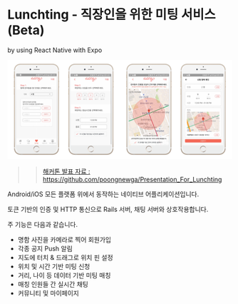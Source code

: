 # Lunchting - 직장인을 위한 미팅 서비스(Beta)
by using React Native with Expo

![lunchting](./lunchting_mobile.png)

>> [ 해커톤 발표 자료 : https://github.com/poongnewga/Presentation_For_Lunchting ](https://github.com/poongnewga/Presentation_For_Lunchting)


Android/iOS 모든 플랫폼 위에서 동작하는 네이티브 어플리케이션입니다.

토큰 기반의 인증 및 HTTP 통신으로 Rails 서버, 채팅 서버와 상호작용합니다.

주 기능은 다음과 같습니다.

- 명함 사진을 카메라로 찍어 회원가입
- 각종 공지 Push 알림
- 지도에 터치 & 드래그로 위치 핀 설정
- 위치 및 시간 기반 미팅 신청
- 거리, 나이 등 데이터 기반 미팅 매칭
- 매칭 인원들 간 실시간 채팅
- 커뮤니티 및 마이페이지
